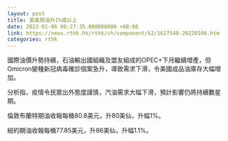 ```yaml
---
layout: post
title: 英美期油升1%或以上
date: 2022-01-06 06:27:35.000000000 +08:00
link: https://news.rthk.hk/rthk/ch/component/k2/1627548-20220106.htm
categories: rthk
---
```


國際油價升勢持續，石油輸出國組織及盟友組成的OPEC+下月繼續增產，但Omicron變種新冠病毒確診個案急升，導致需求下滑，令美國成品油庫存大幅增加。

分析指，疫情令民眾出外態度謹慎，汽油需求大幅下滑，預計影響仍將持續數星期。

倫敦布蘭特期油收報每桶80.8美元，升80美仙，升幅1%。

紐約期油收報每桶77.85美元，升86美仙，升幅1.1%。
